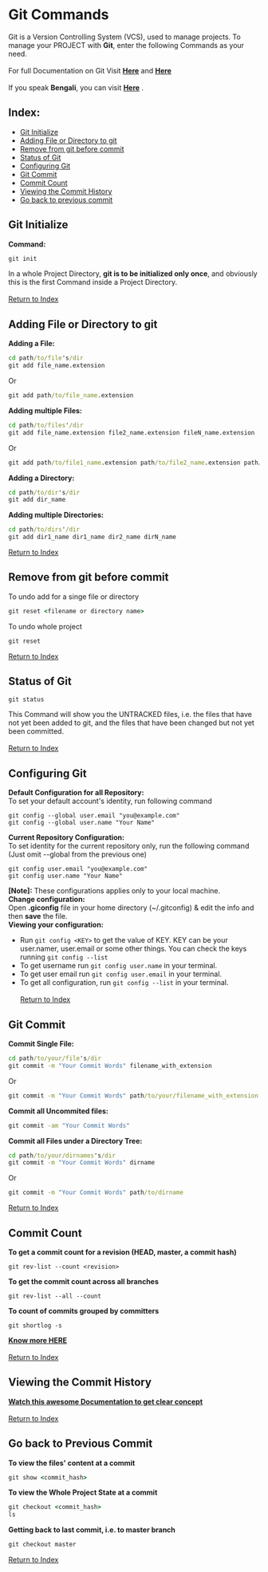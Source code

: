 # Git Commands<br>
Git is a Version Controlling System (VCS), used to manage projects. To manage your PROJECT with **Git**, enter the following Commands as your need.<br><br>
For full Documentation on Git Visit [**Here**](https://git-scm.com/docs/) and [**Here**](https://github.com/tiimgreen/github-cheat-sheet/blob/master/README.md#styled-git-log) <br><br>
If you speak **Bengali**, you can visit [**Here**](https://www.youtube.com/watch?v=M2a7OQX8te4&index=1&list=PLoR56CteKZnC0lBlHdnVnq0J3yDhgbi9w) .



## Index: 
- [Git Initialize](#git-initialize) <br>
- [Adding File or Directory to git](#adding-file-or-directory-to-git) <br>
- [Remove from git before commit](#remove-from-git-before-commit) <br>
- [Status of Git](#status-of-git) <br>
- [Configuring Git](#configuring-git) <br>
- [Git Commit](#git-commit) <br>
- [Commit Count](#commit-count) <br>
- [Viewing the Commit History](#viewing-the-commit-history)
- [Go back to previous commit](#go-back-to-previous-commit) <br>



## Git Initialize
**Command:** 
```cmd
git init
```
In a whole Project Directory, **git is to be initialized only once**, and obviously this is the first Command inside a Project Directory.<br><br>
[Return to Index](#index)



## Adding File or Directory to git
**Adding a File:** 
```cmd
cd path/to/file's/dir
git add file_name.extension
```
Or 
```cmd
git add path/to/file_name.extension
```
**Adding multiple Files:** 
```cmd
cd path/to/files'/dir
git add file_name.extension file2_name.extension fileN_name.extension
```
Or 
```cmd
git add path/to/file1_name.extension path/to/file2_name.extension path/to/fileN_name.extension
```
**Adding a Directory:** 
```cmd
cd path/to/dir's/dir 
git add dir_name
```
**Adding multiple Directories:** 
```cmd
cd path/to/dirs'/dir 
git add dir1_name dir1_name dir2_name dirN_name
```
[Return to Index](#index)


## Remove from git before commit
To undo add for a singe file or directory
```cmd
git reset <filename or directory name>
```
To undo whole project
```cmd
git reset
```
[Return to Index](#index)


## Status of Git
```
git status
```
This Command will show you the UNTRACKED files, i.e. the files that have not yet been added to git, and the files that have been changed but not yet been committed. <br><br>
[Return to Index](#index)



## Configuring Git
**Default Configuration for all Repository:** <br>
To set your default account's identity, run following command
```
git config --global user.email "you@example.com"
git config --global user.name "Your Name"
```
**Current Repository Configuration:** <br>
To set identity for the current repository only, run the following command (Just omit --global from the previous one) 
```
git config user.email "you@example.com"
git config user.name "Your Name"
```
**[Note]:** These configurations applies only to your local machine. <br>
**Change configuration:** <br>
Open **.giconfig** file in your home directory (~/.gitconfig) & edit the info and then **save** the file. <br>
**Viewing your configuration:** <br>
- Run `git config <KEY>` to get the value of KEY. KEY can be your user.namer, user.email or some other things. You can check  the keys running `git config --list` <br>
- To get username run `git config user.name` in your terminal. <br>
- To get user email run `git config user.email` in your terminal. <br>
- To get all configuration, run `git config --list` in your terminal. <br><br>
[Return to Index](#index)



## Git Commit
**Commit Single File:** <br>
```cmd
cd path/to/your/file's/dir
git commit -m "Your Commit Words" filename_with_extension
```
Or
```cmd
git commit -m "Your Commit Words" path/to/your/filename_with_extension 
```
**Commit all Uncommited files:**
```cmd
git commit -am "Your Commit Words"
```
**Commit all Files under a Directory Tree:**
```cmd
cd path/to/your/dirnames's/dir
git commit -m "Your Commit Words" dirname
```
Or
```cmd
git commit -m "Your Commit Words" path/to/dirname
```
[Return to Index](#index)



## Commit Count
**To get a commit count for a revision (HEAD, master, a commit hash)**
```
git rev-list --count <revision>
```
**To get the commit count across all branches**
```
git rev-list --all --count
```
**To count of commits grouped by committers**
```
git shortlog -s
```
[**Know more HERE**](https://stackoverflow.com/questions/677436/how-do-i-get-the-git-commit-count) <br><br>
[Return to Index](#index)

## Viewing the Commit History
[**Watch this awesome Documentation to get clear concept**](https://git-scm.com/book/en/v2/Git-Basics-Viewing-the-Commit-History) <br><br>
[Return to Index](#index)



## Go back to Previous Commit
**To view the files' content at a commit**
```cmd
git show <commit_hash>
```
**To view the Whole Project State at a commit**
```cmd
git checkout <commit_hash>
ls
```
**Getting back to last commit, i.e. to master branch**
```cmd
git checkout master
```
[Return to Index](#index)





